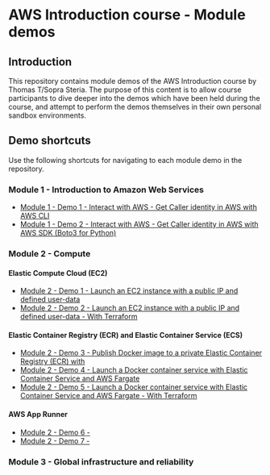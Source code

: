 # AWS Introduction course - Module demos

## Introduction
This repository contains module demos of the AWS Introduction course by Thomas T/Sopra Steria. The purpose of this content is to allow course participants to dive deeper into the demos which have been held during the course, and attempt to perform the demos themselves in their own personal sandbox environments.

## Demo shortcuts
Use the following shortcuts for navigating to each module demo in the repository.

### Module 1 - Introduction to Amazon Web Services
- [Module 1 - Demo 1 - Interact with AWS - Get Caller identity in AWS with AWS CLI](./module-1/module-1-1-aws-cli/README.md)
- [Module 1 - Demo 2 - Interact with AWS - Get Caller identity in AWS with AWS SDK (Boto3 for Python)](./module-1/module-1-2-aws-sdk/README.md)

### Module 2 - Compute
#### Elastic Compute Cloud (EC2)
- [Module 2 - Demo 1 - Launch an EC2 instance with a public IP and defined user-data](./module-2/module-2-1-ec2-clickops/README.md)
- [Module 2 - Demo 2 - Launch an EC2 instance with a public IP and defined user-data - With Terraform](./module-2/module-2-2-ec2-terraform/README.MD)

#### Elastic Container Registry (ECR) and Elastic Container Service (ECS)
- [Module 2 - Demo 3 - Publish Docker image to a private Elastic Container Registry (ECR) with ](./module-2/module-2-3-ecr-clickops-cicd/README.MD)
- [Module 2 - Demo 4 - Launch a Docker container service with Elastic Container Service and AWS Fargate](./module-2/module-2-4-ecs-clickops/README.MD)
- [Module 2 - Demo 5 - Launch a Docker container service with Elastic Container Service and AWS Fargate - With Terraform](./module-2/module-2-5-ecs-terraform/README.MD)

#### AWS App Runner
- [Module 2 - Demo 6 - ](module-2/module-2-6-apprunner-clickops/README.MD)
- [Module 2 - Demo 7 - ](./module-2/module-2-7-apprunner-terraform/README.MD)

### Module 3 - Global infrastructure and reliability